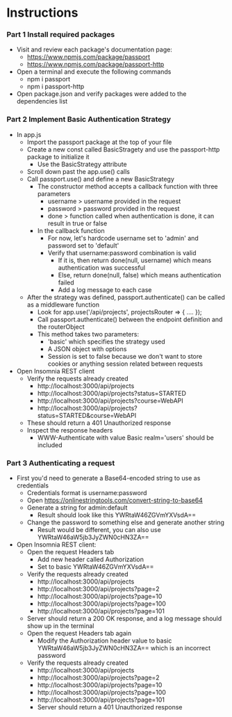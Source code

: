 # Instructions

### Part 1 Install required packages

- Visit and review each package's documentation page:
    - https://www.npmjs.com/package/passport
    - https://www.npmjs.com/package/passport-http
- Open a terminal and execute the following commands
    - npm i passport
    - npm i passport-http
- Open package.json and verify packages were added to the dependencies list

### Part 2 Implement Basic Authentication Strategy

- In app.js
    - Import the passport package at the top of your file
    - Create a new const called BasicStragety and use the passport-http package to initialize it
        - Use the BasicStrategy attribute
    - Scroll down past the app.use() calls
    - Call passport.use() and define a new BasicStrategy
        - The constructor method accepts a callback function with three parameters
            - username > username provided in the request
            - password > password provided in the request
            - done > function called when authentication is done, it can result in true or false
        - In the callback function
            - For now, let's hardcode username set to 'admin' and password set to 'default'
            - Verify that username:password combination is valid
                - If it is, then return done(null, username) which means authentication was successful
                - Else, return done(null, false) which means authentication failed
                - Add a log message to each case
    - After the strategy was defined, passport.authenticate() can be called as a middleware function
        - Look for app.use('/api/projects', projectsRouter => { …. });
        - Call passport.authenticate() between the endpoint definition and the routerObject
        - This method takes two parameters:
            - 'basic' which specifies the strategy used
            - A JSON object with options
            - Session is set to false because we don't want to store cookies or anything session related between requests
- Open Insomnia REST client
    - Verify the requests already created
        - http://localhost:3000/api/projects
        - http://localhost:3000/api/projects?status=STARTED
        - http://localhost:3000/api/projects?course=WebAPI
        - http://localhost:3000/api/projects?status=STARTED&course=WebAPI
    - These should return a 401 Unauthorized response
    - Inspect the response headers
        - WWW-Authenticate with value Basic realm='users' should be included

### Part 3 Authenticating a request

- First you'd need to generate a Base64-encoded string to use as credentials
    - Credentials format is username:password
    - Open https://onlinestringtools.com/convert-string-to-base64
    - Generate a string for admin:default
        - Result should look like this YWRtaW46ZGVmYXVsdA==
    - Change the password to something else and generate another string
        - Result would be different, you can also use YWRtaW46aW5jb3JyZWN0cHN3ZA==
- Open Insomnia REST client:
    - Open the request Headers tab
        - Add new header called Authorization
        - Set to basic YWRtaW46ZGVmYXVsdA==
    - Verify the requests already created
        - http://localhost:3000/api/projects
        - http://localhost:3000/api/projects?page=2
        - http://localhost:3000/api/projects?page=10
        - http://localhost:3000/api/projects?page=100
        - http://localhost:3000/api/projects?page=101
    - Server should return a 200 OK response, and a log message should show up in the terminal
    - Open the request Headers tab again
        - Modify the Authorization header value to basic YWRtaW46aW5jb3JyZWN0cHN3ZA== which is an incorrect password
    - Verify the requests already created
        - http://localhost:3000/api/projects
        - http://localhost:3000/api/projects?page=2
        - http://localhost:3000/api/projects?page=10
        - http://localhost:3000/api/projects?page=100
        - http://localhost:3000/api/projects?page=101
        - Server should return a 401 Unauthorized response